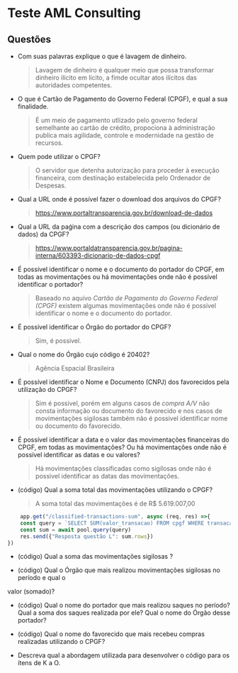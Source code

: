 # Teste AML Consulting

## Questões

- Com suas palavras explique o que é lavagem de dinheiro.
    > Lavagem de dinheiro é qualquer meio que possa transformar dinheiro ilícito em lícito, 
    > a fimde ocultar atos ilícitos das autoridades competentes.

- O que é Cartão de Pagamento do Governo Federal (CPGF), e qual a sua finalidade.
    > É um meio de pagamento utlizado pelo governo federal semelhante ao cartão de crédito,
    > propociona à administração publica mais agilidade, controle e modernidade na gestão
    > de recursos.

- Quem pode utilizar o CPGF?
    > O servidor que detenha autorização para proceder à execução financeira, com destinação
    > estabelecida pelo Ordenador de Despesas.

- Qual a URL onde é possível fazer o download dos arquivos do CPGF?
    > https://www.portaltransparencia.gov.br/download-de-dados

- Qual a URL da paǵina com a descrição dos campos (ou dicionário de dados) da CPGF?
    > https://www.portaldatransparencia.gov.br/pagina-interna/603393-dicionario-de-dados-cpgf

- É possível identificar o nome e o documento do portador do CPGF, em todas as
movimentações ou há movimentações onde não é possível identificar o portador?
    > Baseado no aquivo *Cartão de Pagamento do Governo Federal (CPGF)* existem algumas
    > movimentações onde não é possivel identificar o nome e o documento do portador.

- É possível identificar o Órgão do portador do CPGF?
    > Sim, é possivel.
- Qual o nome do Órgão cujo código é 20402?
    > Agência Espacial Brasileira

- É possível identificar o Nome e Documento (CNPJ) dos favorecidos pela utilização do
CPGF?
    > Sim é possivel, porém em alguns casos de *compra A/V* não consta informação ou documento do favorecido e nos casos de movimentações sigilosas também não é possivel identificar nome ou documento do favorecido.

- É possível identificar a data e o valor das movimentações financeiras do CPGF, em
todas as movimentações? Ou há movimentações onde não é possível identificar as datas e
ou valores?
    > Há movimentações classificadas como sigilosas onde não é possivel identificar as datas das movimentações.

- (código) Qual a soma total das movimentações utilizando o CPGF?
    > A soma total das movimentações é de R$ 5.619.007,00
```JavaScript
    app.get("/classified-transactions-sum", async (req, res) =>{
    const query = `SELECT SUM(valor_transacao) FROM cpgf WHERE transacao = 'Informações protegidas por sigilo';`
    const sum = await pool.query(query)
    res.send({"Resposta questão L": sum.rows})
})
```

- (código) Qual a soma das movimentações sigilosas ?

- (código) Qual o Órgão que mais realizou movimentações sigilosas no período e qual o

valor (somado)?

- (código) Qual o nome do portador que mais realizou saques no período? Qual a soma
dos saques realizada por ele? Qual o nome do Órgão desse portador?

- (código) Qual o nome do favorecido que mais recebeu compras realizadas utilizando o
CPGF?

- Descreva qual a abordagem utilizada para desenvolver o código para os ítens de K a O.
